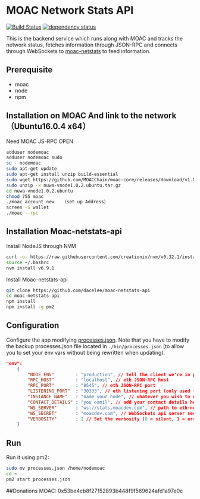 MOAC Network Stats API
============
[![Build Status][travis-image]][travis-url] [![dependency status][dep-image]][dep-url]

This is the backend service which runs along with MOAC and tracks the network status, fetches information through JSON-RPC and connects through WebSockets to [moac-netstats](https://github.com/dacelee/moac-netstats) to feed information. 


## Prerequisite
* moac
* node
* npm


## Installation on MOAC And link to the network（Ubuntu16.0.4 x64）

Need MOAC JS-RPC OPEN 

```bash
adduser nodemoac
adduser nodemoac sudo
su - nodemoac
sudo apt-get update
sudo apt-get install unzip build-essential
sudo wget https://github.com/MOACChain/moac-core/releases/download/v1.0.2/nuwa-vnode1.0.2.ubuntu.tar.gz
sudo unzip -x nuwa-vnode1.0.2.ubuntu.tar.gz
cd nuwa-vnode1.0.2.ubuntu
chmod 755 moac
./moac account new   （set up Address）
screen -S wallet
./moac --rpc


```
## Installation Moac-netstats-api
Install NodeJS through NVM

```bash
curl -o- https://raw.githubusercontent.com/creationix/nvm/v0.32.1/install.sh | bash
source ~/.bashrc
nvm install v6.9.1
```
Install  Moac-netstats-api

```bash
git clone https://github.com/dacelee/moac-netstats-api
cd moac-netstats-api
npm install
npm install -g pm2
```

## Configuration

Configure the app modifying [processes.json](https://github.com/dacelee/moac-netstats-api/blob/master/processes.json). Note that you have to modify the backup processes.json file located in `./bin/processes.json` (to allow you to set your env vars without being rewritten when updating).

```json
"env":
	{
		"NODE_ENV"        : "production", // tell the client we're in production environment
		"RPC_HOST"        : "localhost", // eth JSON-RPC host
		"RPC_PORT"        : "8545", // eth JSON-RPC port
		"LISTENING_PORT"  : "30333", // eth listening port (only used for display)
		"INSTANCE_NAME"   : "name your node", // whatever you wish to name your node
		"CONTACT_DETAILS" : "you eamil", // add your contact details here if you wish (email/skype)
		"WS_SERVER"       : "ws://stats.moacdev.com", // path to eth-netstats WebSockets api server
		"WS_SECRET"       : "moacdev.com", // WebSockets api server secret used for login
		"VERBOSITY"       : 2 // Set the verbosity (0 = silent, 1 = error, warn, 2 = error, warn, info, success, 3 = all logs)
	}
```

## Run

Run it using pm2:

```bash
sudo mv processes.json /home/nodemoac
cd ~
pm2 start processes.json
```
##Donations
MOAC: 0x53be4cb8f27152893b448f9f569624afd1a97e0c


[travis-image]: https://travis-ci.org/cubedro/eth-net-intelligence-api.svg
[travis-url]: https://travis-ci.org/cubedro/eth-net-intelligence-api
[dep-image]: https://david-dm.org/cubedro/eth-net-intelligence-api.svg
[dep-url]: https://david-dm.org/cubedro/eth-net-intelligence-api
